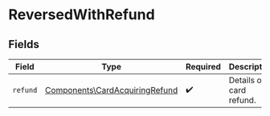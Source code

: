 # ReversedWithRefund


## Fields

| Field                                                                            | Type                                                                             | Required                                                                         | Description                                                                      |
| -------------------------------------------------------------------------------- | -------------------------------------------------------------------------------- | -------------------------------------------------------------------------------- | -------------------------------------------------------------------------------- |
| `refund`                                                                         | [Components\CardAcquiringRefund](../../Models/Components/CardAcquiringRefund.md) | :heavy_check_mark:                                                               | Details of a card refund.                                                        |